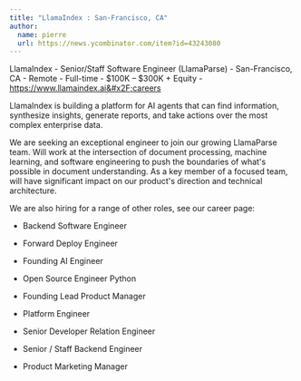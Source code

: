 ```yaml
---
title: "LlamaIndex : San-Francisco, CA"
author:
  name: pierre
  url: https://news.ycombinator.com/item?id=43243080
---
```

LlamaIndex - Senior&#x2F;Staff Software Engineer (LlamaParse) - San-Francisco, CA - Remote - Full-time - $100K – $300K + Equity - <a href="https:&#x2F;&#x2F;www.llamaindex.ai&#x2F;careers" rel="nofollow">https:&#x2F;&#x2F;www.llamaindex.ai&#x2F;careers</a>

LlamaIndex is building a platform for AI agents that can find information, synthesize insights, generate reports, and take actions over the most complex enterprise data.

We are seeking an exceptional engineer to join our growing LlamaParse team.  Will work at the intersection of document processing, machine learning, and software engineering to push the boundaries of what&#x27;s possible in document understanding. As a key member of a focused team, will have significant impact on our product&#x27;s direction and technical architecture.

We are also hiring for a range of other roles, see our career page:

- Backend Software Engineer

- Forward Deploy Engineer

- Founding AI Engineer

- Open Source Engineer Python

- Founding Lead Product Manager

- Platform Engineer

- Senior Developer Relation Engineer

- Senior &#x2F; Staff Backend Engineer

- Product Marketing Manager
<JobApplication />
